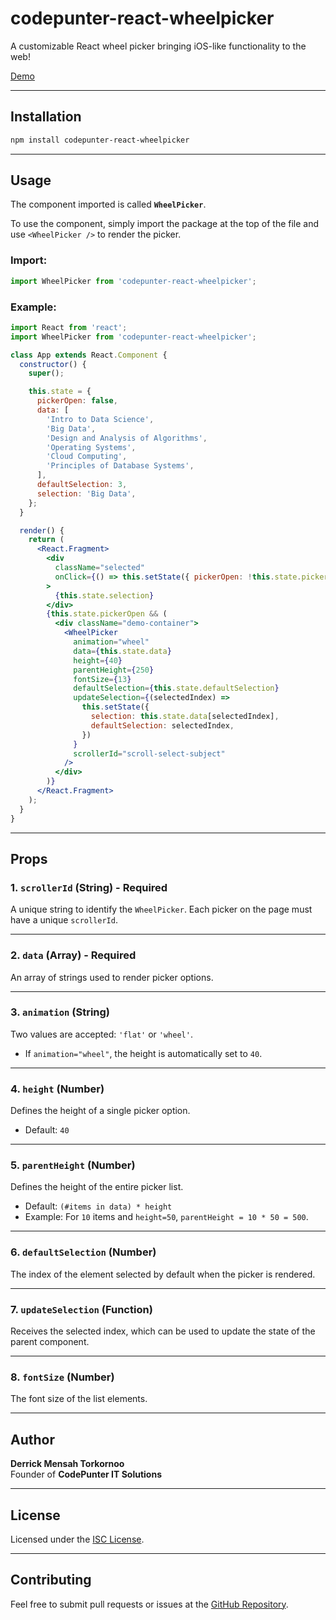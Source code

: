 # codepunter-react-wheelpicker

A customizable React wheel picker bringing iOS-like functionality to the web!

[Demo](https://codepunter.github.io/codepunter-react-wheelpicker/)

---

## Installation

```bash
npm install codepunter-react-wheelpicker
```

---

## Usage

The component imported is called **`WheelPicker`**.

To use the component, simply import the package at the top of the file and use `<WheelPicker />` to render the picker.

### Import:

```jsx
import WheelPicker from 'codepunter-react-wheelpicker';
```

### Example:

```jsx
import React from 'react';
import WheelPicker from 'codepunter-react-wheelpicker';

class App extends React.Component {
  constructor() {
    super();

    this.state = {
      pickerOpen: false,
      data: [
        'Intro to Data Science',
        'Big Data',
        'Design and Analysis of Algorithms',
        'Operating Systems',
        'Cloud Computing',
        'Principles of Database Systems',
      ],
      defaultSelection: 3,
      selection: 'Big Data',
    };
  }

  render() {
    return (
      <React.Fragment>
        <div
          className="selected"
          onClick={() => this.setState({ pickerOpen: !this.state.pickerOpen })}
        >
          {this.state.selection}
        </div>
        {this.state.pickerOpen && (
          <div className="demo-container">
            <WheelPicker
              animation="wheel"
              data={this.state.data}
              height={40}
              parentHeight={250}
              fontSize={13}
              defaultSelection={this.state.defaultSelection}
              updateSelection={(selectedIndex) =>
                this.setState({
                  selection: this.state.data[selectedIndex],
                  defaultSelection: selectedIndex,
                })
              }
              scrollerId="scroll-select-subject"
            />
          </div>
        )}
      </React.Fragment>
    );
  }
}
```

---

## Props

### **1. `scrollerId`** (String) - **Required**
A unique string to identify the `WheelPicker`. Each picker on the page must have a unique `scrollerId`.

---

### **2. `data`** (Array) - **Required**
An array of strings used to render picker options.

---

### **3. `animation`** (String)
Two values are accepted: `'flat'` or `'wheel'`.

- If `animation="wheel"`, the height is automatically set to `40`.

---

### **4. `height`** (Number)
Defines the height of a single picker option.

- Default: `40`

---

### **5. `parentHeight`** (Number)
Defines the height of the entire picker list.

- Default: `(#items in data) * height`
- Example: For `10` items and `height=50`, `parentHeight = 10 * 50 = 500`.

---

### **6. `defaultSelection`** (Number)
The index of the element selected by default when the picker is rendered.

---

### **7. `updateSelection`** (Function)
Receives the selected index, which can be used to update the state of the parent component.

---

### **8. `fontSize`** (Number)
The font size of the list elements.

---

## Author

**Derrick Mensah Torkornoo**  
Founder of **CodePunter IT Solutions**

---

## License

Licensed under the [ISC License](https://opensource.org/licenses/ISC).

---

## Contributing

Feel free to submit pull requests or issues at the [GitHub Repository](https://github.com/CodePunter/codepunter-react-wheelpicker).

